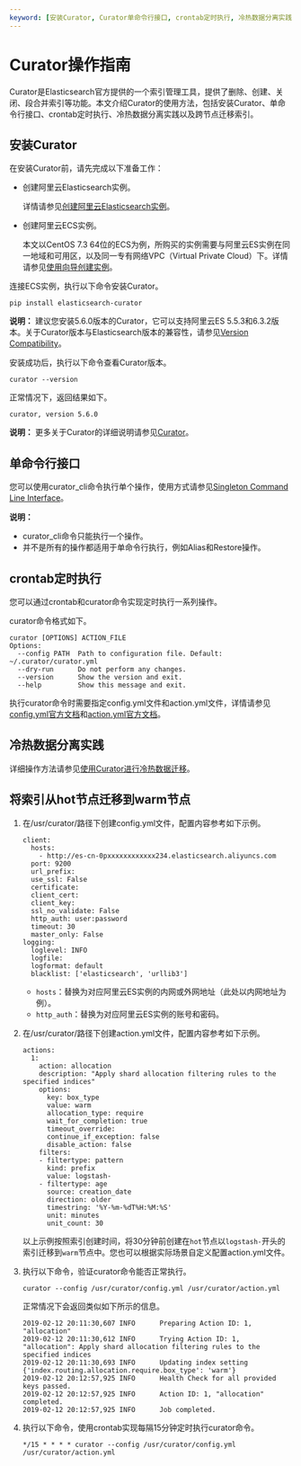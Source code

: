 ```yaml
---
keyword: [安装Curator, Curator单命令行接口, crontab定时执行, 冷热数据分离实践, Curator跨节点迁移索引]
---
```


# Curator操作指南

Curator是Elasticsearch官方提供的一个索引管理工具，提供了删除、创建、关闭、段合并索引等功能。本文介绍Curator的使用方法，包括安装Curator、单命令行接口、crontab定时执行、冷热数据分离实践以及跨节点迁移索引。

## 安装Curator

在安装Curator前，请先完成以下准备工作：

-   创建阿里云Elasticsearch实例。

    详情请参见[创建阿里云Elasticsearch实例](/intl.zh-CN/快速入门/步骤一：创建实例/创建阿里云Elasticsearch实例.md)。

-   创建阿里云ECS实例。

    本文以CentOS 7.3 64位的ECS为例，所购买的实例需要与阿里云ES实例在同一地域和可用区，以及同一专有网络VPC（Virtual Private Cloud）下。详情请参见[使用向导创建实例](/intl.zh-CN/实例/创建实例/使用向导创建实例.md)。


连接ECS实例，执行以下命令安装Curator。

```
pip install elasticsearch-curator
```

**说明：** 建议您安装5.6.0版本的Curator，它可以支持阿里云ES 5.5.3和6.3.2版本。关于Curator版本与Elasticsearch版本的兼容性，请参见[Version Compatibility](https://www.elastic.co/guide/en/elasticsearch/client/curator/5.6/version-compatibility.html)。

安装成功后，执行以下命令查看Curator版本。

```
curator --version
```

正常情况下，返回结果如下。

```
curator, version 5.6.0
```

**说明：** 更多关于Curator的详细说明请参见[Curator](https://www.elastic.co/guide/en/elasticsearch/client/curator/index.html)。

## 单命令行接口

您可以使用curator\_cli命令执行单个操作，使用方式请参见[Singleton Command Line Interface](https://www.elastic.co/guide/en/elasticsearch/client/curator/5.6/singleton-cli.html)。

**说明：**

-   curator\_cli命令只能执行一个操作。
-   并不是所有的操作都适用于单命令行执行，例如Alias和Restore操作。

## crontab定时执行

您可以通过crontab和curator命令实现定时执行一系列操作。

curator命令格式如下。

```
curator [OPTIONS] ACTION_FILE
Options:
  --config PATH  Path to configuration file. Default: ~/.curator/curator.yml
  --dry-run      Do not perform any changes.
  --version      Show the version and exit.
  --help         Show this message and exit.
```

执行curator命令时需要指定config.yml文件和action.yml文件，详情请参见[config.yml官方文档](https://www.elastic.co/guide/en/elasticsearch/client/curator/current/configfile.html)和[action.yml官方文档](https://www.elastic.co/guide/en/elasticsearch/client/curator/current/actionfile.html)。

## 冷热数据分离实践

详细操作方法请参见[使用Curator进行冷热数据迁移](https://www.elastic.co/blog/hot-warm-architecture-in-elasticsearch-5-x)。

## 将索引从hot节点迁移到warm节点

1.  在/usr/curator/路径下创建config.yml文件，配置内容参考如下示例。

    ```
    client:
      hosts:
        - http://es-cn-0pxxxxxxxxxxxx234.elasticsearch.aliyuncs.com
      port: 9200
      url_prefix:
      use_ssl: False
      certificate:
      client_cert:
      client_key:
      ssl_no_validate: False
      http_auth: user:password
      timeout: 30
      master_only: False
    logging:
      loglevel: INFO
      logfile:
      logformat: default
      blacklist: ['elasticsearch', 'urllib3']
    ```

    -   `hosts`：替换为对应阿里云ES实例的内网或外网地址（此处以内网地址为例）。
    -   `http_auth`：替换为对应阿里云ES实例的账号和密码。
2.  在/usr/curator/路径下创建action.yml文件，配置内容参考如下示例。

    ```
    actions:
      1:
        action: allocation
        description: "Apply shard allocation filtering rules to the specified indices"
        options:
          key: box_type
          value: warm
          allocation_type: require
          wait_for_completion: true
          timeout_override:
          continue_if_exception: false
          disable_action: false
        filters:
        - filtertype: pattern
          kind: prefix
          value: logstash-
        - filtertype: age
          source: creation_date
          direction: older
          timestring: '%Y-%m-%dT%H:%M:%S'
          unit: minutes
          unit_count: 30
    ```

    以上示例按照索引创建时间，将30分钟前创建在`hot`节点以`logstash-`开头的索引迁移到`warm`节点中。您也可以根据实际场景自定义配置action.yml文件。

3.  执行以下命令，验证curator命令能否正常执行。

    ```
    curator --config /usr/curator/config.yml /usr/curator/action.yml
    ```

    正常情况下会返回类似如下所示的信息。

    ```
    2019-02-12 20:11:30,607 INFO      Preparing Action ID: 1, "allocation"
    2019-02-12 20:11:30,612 INFO      Trying Action ID: 1, "allocation": Apply shard allocation filtering rules to the specified indices
    2019-02-12 20:11:30,693 INFO      Updating index setting {'index.routing.allocation.require.box_type': 'warm'}
    2019-02-12 20:12:57,925 INFO      Health Check for all provided keys passed.
    2019-02-12 20:12:57,925 INFO      Action ID: 1, "allocation" completed.
    2019-02-12 20:12:57,925 INFO      Job completed.
    ```

4.  执行以下命令，使用crontab实现每隔15分钟定时执行curator命令。

    ```
    */15 * * * * curator --config /usr/curator/config.yml /usr/curator/action.yml
    ```


